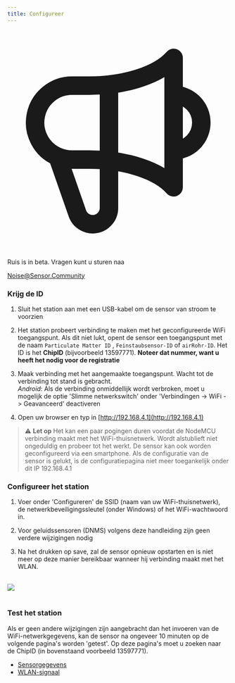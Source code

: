 ```yaml
---
title: Configureer
---
```


  <div class="max-w-screen-xl mx-auto pt-5">
      <div class="p-2 rounded-lg bg-indigo-100 shadow-lg sm:p-3">
      <div class="flex items-center">
            <span class="p-2 rounded-lg bg-indigo-500">
              <svg class="h-8 w-8 text-white" fill="none" viewBox="0 0 24 24" stroke="currentColor">
                <path stroke-linecap="round" stroke-linejoin="round" stroke-width="2" d="M11 5.882V19.24a1.76 1.76 0 01-3.417.592l-2.147-6.15M18 13a3 3 0 100-6M5.436 13.683A4.001 4.001 0 017 6h1.832c4.1 0 7.625-1.234 9.168-3v14c-1.543-1.766-5.067-3-9.168-3H7a3.988 3.988 0 01-1.564-.317z" />
              </svg>
            </span>
        <div class="flex flex-wrap">
          <div class="flex-wrap flex">
            <p class="pt-1 text-indigo-700 font-medium">
                Ruis is in beta. Vragen kunt u sturen naa</p>
          <a href="mailto:Noise@Sensor.Community" class="ml-1 font-medium underline text-white hover:text-amber-600">
                  Noise@Sensor.Community</a>
          </div>
           </div>
      </div>
    </div>
  </div>


### Krijg de ID
1. Sluit het station aan met een USB-kabel om de sensor van stroom te voorzien

2. Het station probeert verbinding te maken met het geconfigureerde WiFi toegangspunt. Als dit niet lukt, opent de sensor een toegangspunt met de naam `Particulate Matter ID` , `Feinstaubsensor-ID` of `airRohr-ID`. Het ID is het **ChipID** (bijvoorbeeld 13597771). **Noteer dat nummer, want u heeft het nodig voor de registratie**

3. Maak verbinding met het aangemaakte toegangspunt. Wacht tot de verbinding tot stand is gebracht.<br>*Android*: Als de verbinding onmiddellijk wordt verbroken, moet u mogelijk de optie 'Slimme netwerkswitch' onder 'Verbindingen -> WiFi -> Geavanceerd' deactiveren

4. Open uw browser en typ in [http://192.168.4.1](http://192.168.4.1)

> ⚠️ **Let op** Het kan een paar pogingen duren voordat de NodeMCU verbinding maakt met het WiFi-thuisnetwerk. Wordt alstublieft niet ongeduldig en probeer tot het werkt. De sensor kan ook worden geconfigureerd via een smartphone. Als de configuratie van de sensor is gelukt, is de configuratiepagina niet meer toegankelijk onder dit IP 192.168.4.1

### Configureer het station
1. Voer onder 'Configureren' de SSID (naam van uw WiFi-thuisnetwerk), de netwerkbeveiligingssleutel (onder Windows) of het WiFi-wachtwoord in.

2. Voor geluidssensoren (DNMS) volgens deze handleiding zijn geen verdere wijzigingen nodig

3. Na het drukken op save, zal de sensor opnieuw opstarten en is niet meer op deze manier bereikbaar wanneer hij verbinding maakt met het WLAN.

<br>

<img src="../docs/airrohr_config_initial.jpg" loading="lazy"/>
<br>
<br>

### Test het station
Als er geen andere wijzigingen zijn aangebracht dan het invoeren van de WiFi-netwerkgegevens, kan de sensor na ongeveer 10 minuten op de volgende pagina's worden 'getest'. Op deze pagina's moet u zoeken naar de ChipID (in bovenstaand voorbeeld 13597771).

 * [Sensorgegevens](www.madavi.de/sensor/graph.php)
 * [WLAN-signaal](www.madavi.de/sensor/signal.php)




